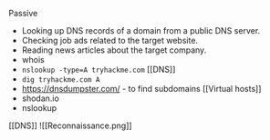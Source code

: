 Passive
- Looking up DNS records of a domain from a public DNS server.
- Checking job ads related to the target website.
- Reading news articles about the target company.
-  whois
- `nslookup -type=A tryhackme.com` [[DNS]]
- `dig tryhackme.com A`
- https://dnsdumpster.com/  - to find subdomains [[Virtual hosts]]
- shodan.io
- nslookup

[[DNS]]
![[Reconnaissance.png]]